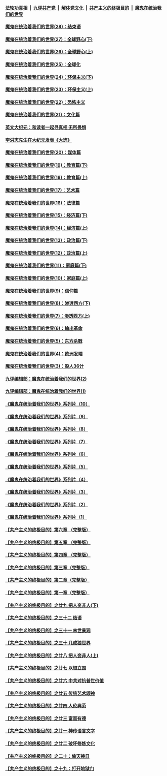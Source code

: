 ####  [法轮功真相](../../../../basic/blob/master/README.md?t=02201201) &nbsp;|&nbsp; [九评共产党](../../../../9ping.md/blob/master/README.md?t=02201201) &nbsp;|&nbsp; [解体党文化](../../../../jtdwh.md/blob/master/README.md?t=02201201)  &nbsp;|&nbsp; [共产主义的终极目的](../../../../gczydzjmd.md/blob/master/README.md?t=02201201) &nbsp;|&nbsp; [魔鬼在统治我们的世界](../../../../mgztzwmdsj.md/blob/master/README.md?t=02201201) 

#### [魔鬼在统治着我们的世界(28)：结束语](../pages/nsc422/n10936246.md?t=02201201) 

#### [魔鬼在统治着我们的世界(27)：全球野心(下)](../pages/nsc422/n10928319.md?t=02201201) 

#### [魔鬼在统治着我们的世界(26)：全球野心(上)](../pages/nsc422/n10900318.md?t=02201201) 

#### [魔鬼在统治着我们的世界(25)：全球化](../pages/nsc422/n10788205.md?t=02201201) 

#### [魔鬼在统治着我们的世界(24)：环保主义(下)](../pages/nsc422/n10695307.md?t=02201201) 

#### [魔鬼在统治着我们的世界(23)：环保主义(上)](../pages/nsc422/n10688613.md?t=02201201) 

#### [魔鬼在统治着我们的世界(22)：恐怖主义](../pages/nsc422/n10614727.md?t=02201201) 

#### [魔鬼在统治着我们的世界(21)：文化篇](../pages/nsc422/n10597706.md?t=02201201) 

#### [英文大纪元：和读者一起寻真相 无所畏惧](../pages/nsc422/n12542027.md?t=02201201) 

#### [李洪志先生在大纪元发表《大选》](../pages/nsc422/n12534746.md?t=02201201) 

#### [魔鬼在统治着我们的世界(20)：媒体篇](../pages/nsc422/n10586579.md?t=02201201) 

#### [魔鬼在统治着我们的世界(19)：教育篇(下)](../pages/nsc422/n10564808.md?t=02201201) 

#### [魔鬼在统治着我们的世界(18)：教育篇(上)](../pages/nsc422/n10526970.md?t=02201201) 

#### [魔鬼在统治着我们的世界(17)：艺术篇](../pages/nsc422/n10499093.md?t=02201201) 

#### [魔鬼在统治着我们的世界(16)：法律篇](../pages/nsc422/n10485969.md?t=02201201) 

#### [魔鬼在统治着我们的世界(15)：经济篇(下)](../pages/nsc422/n10469975.md?t=02201201) 

#### [魔鬼在统治着我们的世界(14)：经济篇(上)](../pages/nsc422/n10457370.md?t=02201201) 

#### [魔鬼在统治着我们的世界(13)：政治篇(下)](../pages/nsc422/n10448270.md?t=02201201) 

#### [魔鬼在统治着我们的世界(12)：政治篇(上)](../pages/nsc422/n10444576.md?t=02201201) 

#### [魔鬼在统治着我们的世界(11)：家庭篇(下)](../pages/nsc422/n10440961.md?t=02201201) 

#### [魔鬼在统治着我们的世界(10)：家庭篇(上)](../pages/nsc422/n10435448.md?t=02201201) 

#### [魔鬼在统治着我们的世界(9)：信仰篇](../pages/nsc422/n10432159.md?t=02201201) 

#### [魔鬼在统治着我们的世界(8)：渗透西方(下)](../pages/nsc422/n10429603.md?t=02201201) 

#### [魔鬼在统治着我们的世界(7)：渗透西方(上)](../pages/nsc422/n10426013.md?t=02201201) 

#### [魔鬼在统治着我们的世界(6)：输出革命](../pages/nsc422/n10421536.md?t=02201201) 

#### [魔鬼在统治着我们的世界(5)：东方杀戮](../pages/nsc422/n10417707.md?t=02201201) 

#### [魔鬼在统治着我们的世界(4)：欧洲发端](../pages/nsc422/n10414890.md?t=02201201) 

#### [魔鬼在统治着我们的世界(3)：毁人36计](../pages/nsc422/n10411583.md?t=02201201) 

#### [九评编辑部：魔鬼在统治着我们的世界(2)](../pages/nsc422/n10410036.md?t=02201201) 

#### [九评编辑部：魔鬼在统治着我们的世界(1)](../pages/nsc422/n10406825.md?t=02201201) 

#### [《魔鬼在统治着我们的世界》系列片（10）](../pages/nsc422/n12292670.md?t=02201201) 

#### [《魔鬼在统治着我们的世界》系列片（9）](../pages/nsc422/n12290859.md?t=02201201) 

#### [《魔鬼在统治着我们的世界》系列片（8）](../pages/nsc422/n12287445.md?t=02201201) 

#### [《魔鬼在统治着我们的世界》系列片（7）](../pages/nsc422/n12283425.md?t=02201201) 

#### [《魔鬼在统治着我们的世界》系列片（6）](../pages/nsc422/n12282314.md?t=02201201) 

#### [《魔鬼在统治着我们的世界》系列片（5）](../pages/nsc422/n12281419.md?t=02201201) 

#### [《魔鬼在统治着我们的世界》系列片（4）](../pages/nsc422/n12274024.md?t=02201201) 

#### [《魔鬼在统治着我们的世界》系列片（3）](../pages/nsc422/n12271322.md?t=02201201) 

#### [《魔鬼在统治着我们的世界》系列片（2）](../pages/nsc422/n12269049.md?t=02201201) 

#### [《魔鬼在统治着我们的世界》系列片（1）](../pages/nsc422/n12267575.md?t=02201201) 

#### [【共产主义的终极目的】第六章 （完整版）](../pages/nsc422/n11428913.md?t=02201201) 

#### [【共产主义的终极目的】第五章 （完整版）](../pages/nsc422/n11428912.md?t=02201201) 

#### [【共产主义的终极目的】第四章 （完整版）](../pages/nsc422/n11428907.md?t=02201201) 

#### [【共产主义的终极目的】第三章（完整版）](../pages/nsc422/n11428848.md?t=02201201) 

#### [【共产主义的终极目的】第二章（完整版）](../pages/nsc422/n11428831.md?t=02201201) 

#### [【共产主义的终极目的】第一章（完整版）](../pages/nsc422/n11417651.md?t=02201201) 

#### [【共产主义的终极目的】之廿九 把人变非人(下)](../pages/nsc422/n11344140.md?t=02201201) 

#### [【共产主义的终极目的】之三十二 结语](../pages/nsc422/n11360535.md?t=02201201) 

#### [【共产主义的终极目的】之三十一 末世景观](../pages/nsc422/n11351129.md?t=02201201) 

#### [【共产主义的终极目的】之三十 几成狼世界](../pages/nsc422/n11348280.md?t=02201201) 

#### [【共产主义的终极目的】之廿八 把人变非人(上)](../pages/nsc422/n11340492.md?t=02201201) 

#### [【共产主义的终极目的】之廿七 以恨立国](../pages/nsc422/n11336944.md?t=02201201) 

#### [【共产主义的终极目的】之廿六 中共对抗普世价值](../pages/nsc422/n11324785.md?t=02201201) 

#### [【共产主义的终极目的】之廿五 传统艺术颂神](../pages/nsc422/n11296396.md?t=02201201) 

#### [【共产主义的终极目的】之廿四 人伦典范](../pages/nsc422/n11296397.md?t=02201201) 

#### [【共产主义的终极目的】之廿三 富而有德](../pages/nsc422/n11283598.md?t=02201201) 

#### [【共产主义的终极目的】之廿一 神传语言文字](../pages/nsc422/n11263265.md?t=02201201) 

#### [【共产主义的终极目的】之廿二 破坏修炼文化](../pages/nsc422/n11245728.md?t=02201201) 

#### [【共产主义的终极目的】之二十：偷天换日](../pages/nsc422/n11238846.md?t=02201201) 

#### [【共产主义的终极目的】之十九：打开地狱门](../pages/nsc422/n11206376.md?t=02201201) 

